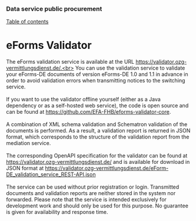 ### Data service public procurement
[Table of contents](/documentation/documentation.md)
<br>

# eForms Validator

The eForms validation service is available at the URL https://validator.ozg-vermittlungsdienst.de/.<br>
You can use the validation service to validate your eForms-DE documents of version eForms-DE 1.0 and 1.1 in advance in order to avoid validation errors when transmitting notices to the switching service.
<br><br>
If you want to use the validator offline yourself (either as a Java dependency or as a self-hosted web service), the code is open source and can be found at https://github.com/EFA-FHB/eforms-validator-core.
<br><br>
A combination of XML schema validation and Schematron validation of the documents is performed. As a result, a validation report is returned in JSON format, which corresponds to the structure of the validation report from the mediation service.
<br><br>
The corresponding OpenAPI specification for the validator can be found at https://validator.ozg-vermittlungsdienst.de/ and is available for download in JSON format at https://validator.ozg-vermittlungsdienst.de/eForm-DE_validation_service_REST-API.json
<br><br>
The service can be used without prior registration or login.
Transmitted documents and validation reports are neither stored in the system nor forwarded.
Please note that the service is intended exclusively for development work and should only be used for this purpose. No guarantee is given for availability and response time.
